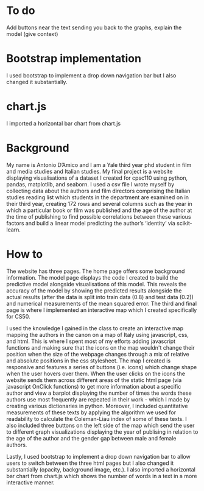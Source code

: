 # To do

Add buttons near the text sending you back to the graphs, explain the model (give context)

# Bootstrap implementation

I used bootstrap to implement a drop down navigation bar but I also changed it substantially.

# chart.js

I imported a horizontal bar chart from chart.js

# Background

My name is Antonio D’Amico and I am a Yale third year phd student in film and media studies and Italian studies. My final project is a website displaying visualisations of a dataset I created for cpsc110 using python, pandas, matplotlib, and seaborn. I used a csv file I wrote myself by collecting data about the authors and film directors comprising the Italian studies reading list which students in the department are examined on in their third year, creating 172 rows and several columns such as the year in which a particular book or film was published and the age of the author at the time of publishing to find possible correlations between these various factors and build a linear model predicting the author’s ‘identity’ via scikit-learn. 

# How to

The website has three pages. The home page offers some background information. The model page displays the code I created to build the predictive model alongside visualisations of this model. This reveals the accuracy of the model by showing the predicted results alongside the actual results (after the data is split into train data (0.8) and test data (0.2)) and numerical measurements of the mean squared error. The third and final page is where I implemented an interactive map which I created specifically for CS50.

I used the knowledge I gained in the class to create an interactive map mapping the authors in the canon on a map of Italy using javascript, css, and html. This is where I spent most of my efforts adding javascript functions and making sure that the icons on the map wouldn't change their position when the size of the webpage changes through a mix of relative and absolute positions in the css stylesheet. The map I created is responsive and features a series of buttons (i.e. icons) which change shape when the user hovers over them. When the user clicks on the icons the website  sends them across different areas of the static html page (via javascript OnClick functions) to get more information about a specific author and view a barplot displaying the number of times the words these authors use most frequently are repeated in their work - which I made by creating various dictionaries in python. Moreover, I included quantitative measurements of these texts by applying the algorithm we used for readability to calculate the Coleman-Liau index of some of these texts. I also included three buttons on the left side of the map which send the user to different graph visualizations displaying the year of publising in relation to the age of the author and the gender gap between male and female authors.

Lastly, I used bootstrap to implement a drop down navigation bar to allow users to switch between the three html pages but I also changed it substantially (opacity, background image, etc.). I also imported a horizontal bar chart from chart.js which shows the number of words in a text in a more interactive manner.
